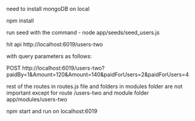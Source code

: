need to install mongoDB on local

npm install

run seed with the command - node app/seeds/seed_users.js

hit api http://localhost:6019/users-two

with query parameters as follows:

POST
http://localhost:6019/users-two?paidBy=1&Amount=120&Amount=140&paidForUsers=2&paidForUsers=4

rest of the routes in routes.js file and folders in modules folder are not important except for route /users-two and module folder app/modules/users-two

npm start and run on localhost:6019
